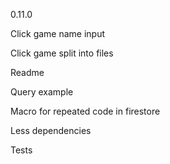 0.11.0

Click game name input

Click game split into files

Readme

Query example

Macro for repeated code in firestore

Less dependencies

Tests
